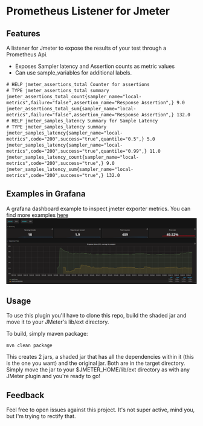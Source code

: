 # Prometheus Listener for Jmeter

## Features
A listener for Jmeter to expose the results of your test through a Prometheus Api.

* Exposes Sampler latency and Assertion counts as metric values
* Can use sample_variables for additional labels.

```
# HELP jmeter_assertions_total Counter for assertions
# TYPE jmeter_assertions_total summary
jmeter_assertions_total_count{sampler_name="local-metrics",failure="false",assertion_name="Response Assertion",} 9.0
jmeter_assertions_total_sum{sampler_name="local-metrics",failure="false",assertion_name="Response Assertion",} 132.0
# HELP jmeter_samples_latency Summary for Sample Latency
# TYPE jmeter_samples_latency summary
jmeter_samples_latency{sampler_name="local-metrics",code="200",success="true",quantile="0.5",} 5.0
jmeter_samples_latency{sampler_name="local-metrics",code="200",success="true",quantile="0.99",} 11.0
jmeter_samples_latency_count{sampler_name="local-metrics",code="200",success="true",} 9.0
jmeter_samples_latency_sum{sampler_name="local-metrics",code="200",success="true",} 132.0
```

## Examples in Grafana
A grafana dashboard example to inspect jmeter exporter metrics. You can find more examples [here](https://github.com/johrstrom/jmeter-prometheus-plugin/tree/master/dashboard)
![JMeter dashboard](/dashboard/JMeter_screen.png?raw=true "JMeter dashboard")

## Usage

To use this plugin you'll have to clone this repo, build the shaded jar and move it to your JMeter's lib/ext directory.

To build, simply maven package:
```
mvn clean package
```
This creates 2 jars, a shaded jar that has all the dependencies within it (this is the one you want) and the original jar. Both are in the target directory.  Simply move the jar to your $JMETER_HOME/lib/ext directory as with any JMeter plugin and you're ready to go!

## Feedback

Feel free to open issues against this project.  It's not super active, mind you, but I'm trying to rectify that.

